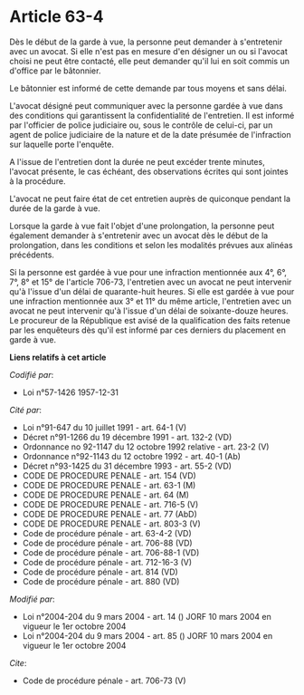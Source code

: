 # Article 63-4

Dès le début de la garde à vue, la personne peut demander à s'entretenir avec un avocat. Si elle n'est pas en mesure d'en
désigner un ou si l'avocat choisi ne peut être contacté, elle peut demander qu'il lui en soit commis un d'office par le
bâtonnier. 

Le bâtonnier est informé de cette demande par tous moyens et sans délai.

L'avocat désigné peut communiquer avec la personne gardée à vue dans des conditions qui garantissent la confidentialité de
l'entretien. Il est informé par l'officier de police judiciaire ou, sous le contrôle de celui-ci, par un agent de police
judiciaire de la nature et de la date présumée de l'infraction sur laquelle porte l'enquête.

A l'issue de l'entretien dont la durée ne peut excéder trente minutes, l'avocat présente, le cas échéant, des observations
écrites qui sont jointes à la procédure.

L'avocat ne peut faire état de cet entretien auprès de quiconque pendant la durée de la garde à vue. 

Lorsque la garde à vue fait l'objet d'une prolongation, la personne peut également demander à s'entretenir avec un avocat dès
le début de la prolongation, dans les conditions et selon les modalités prévues aux alinéas précédents. 

Si la personne est gardée à vue pour une infraction mentionnée aux 4°, 6°, 7°, 8° et 15° de l'article 706-73, l'entretien
avec un avocat ne peut intervenir qu'à l'issue d'un délai de quarante-huit heures. Si elle est gardée à vue pour une
infraction mentionnée aux 3° et 11° du même article, l'entretien avec un avocat ne peut intervenir qu'à l'issue d'un délai de
soixante-douze heures. Le procureur de la République est avisé de la qualification des faits retenue par les enquêteurs dès
qu'il est informé par ces derniers du placement en garde à vue.

**Liens relatifs à cet article**

_Codifié par_:

  - Loi n°57-1426 1957-12-31

_Cité par_:

  - Loi n°91-647 du 10 juillet 1991 - art. 64-1 (V)
  - Décret n°91-1266 du 19 décembre 1991 - art. 132-2 (VD)
  - Ordonnance no 92-1147 du 12 octobre 1992 relative  - art. 23-2 (V)
  - Ordonnance n°92-1143 du 12 octobre 1992 - art. 40-1 (Ab)
  - Décret n°93-1425 du 31 décembre 1993 - art. 55-2 (VD)
  - CODE DE PROCEDURE PENALE - art. 154 (VD)
  - CODE DE PROCEDURE PENALE - art. 63-1 (M)
  - CODE DE PROCEDURE PENALE - art. 64 (M)
  - CODE DE PROCEDURE PENALE - art. 716-5 (V)
  - CODE DE PROCEDURE PENALE - art. 77 (AbD)
  - CODE DE PROCEDURE PENALE - art. 803-3 (V)
  - Code de procédure pénale - art. 63-4-2 (VD)
  - Code de procédure pénale - art. 706-88 (VD)
  - Code de procédure pénale - art. 706-88-1 (VD)
  - Code de procédure pénale - art. 712-16-3 (V)
  - Code de procédure pénale - art. 814 (VD)
  - Code de procédure pénale - art. 880 (VD)

_Modifié par_:

  - Loi n°2004-204 du 9 mars 2004 - art. 14 () JORF 10 mars 2004 en vigueur le 1er octobre 2004
  - Loi n°2004-204 du 9 mars 2004 - art. 85 () JORF 10 mars 2004 en vigueur le 1er octobre 2004

_Cite_:

  - Code de procédure pénale - art. 706-73 (V)
